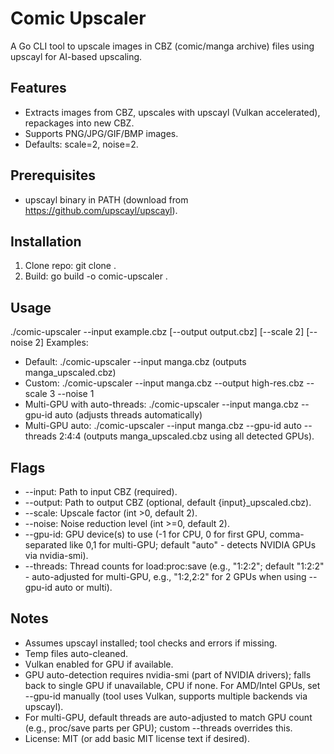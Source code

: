 # Comic Upscaler

A Go CLI tool to upscale images in CBZ (comic/manga archive) files using upscayl for AI-based upscaling.

## Features

- Extracts images from CBZ, upscales with upscayl (Vulkan accelerated), repackages into new CBZ.
- Supports PNG/JPG/GIF/BMP images.
- Defaults: scale=2, noise=2.

## Prerequisites

- upscayl binary in PATH (download from https://github.com/upscayl/upscayl).

## Installation

1. Clone repo: git clone <repo> .
2. Build: go build -o comic-upscaler .

## Usage

./comic-upscaler --input example.cbz [--output output.cbz] [--scale 2] [--noise 2]
Examples:
- Default: ./comic-upscaler --input manga.cbz (outputs manga_upscaled.cbz)
- Custom: ./comic-upscaler --input manga.cbz --output high-res.cbz --scale 3 --noise 1
- Multi-GPU with auto-threads: ./comic-upscaler --input manga.cbz --gpu-id auto (adjusts threads automatically)
- Multi-GPU auto: ./comic-upscaler --input manga.cbz --gpu-id auto --threads 2:4:4 (outputs manga_upscaled.cbz using all detected GPUs).

## Flags

- --input: Path to input CBZ (required).
- --output: Path to output CBZ (optional, default {input}_upscaled.cbz).
- --scale: Upscale factor (int >0, default 2).
- --noise: Noise reduction level (int >=0, default 2).
- --gpu-id: GPU device(s) to use (-1 for CPU, 0 for first GPU, comma-separated like 0,1 for multi-GPU; default "auto" - detects NVIDIA GPUs via nvidia-smi).
- --threads: Thread counts for load:proc:save (e.g., "1:2:2"; default "1:2:2" - auto-adjusted for multi-GPU, e.g., "1:2,2:2" for 2 GPUs when using --gpu-id auto or multi).

## Notes

- Assumes upscayl installed; tool checks and errors if missing.
- Temp files auto-cleaned.
- Vulkan enabled for GPU if available.
- GPU auto-detection requires nvidia-smi (part of NVIDIA drivers); falls back to single GPU if unavailable, CPU if none. For AMD/Intel GPUs, set --gpu-id manually (tool uses Vulkan, supports multiple backends via upscayl).
- For multi-GPU, default threads are auto-adjusted to match GPU count (e.g., proc/save parts per GPU); custom --threads overrides this.
- License: MIT (or add basic MIT license text if desired).